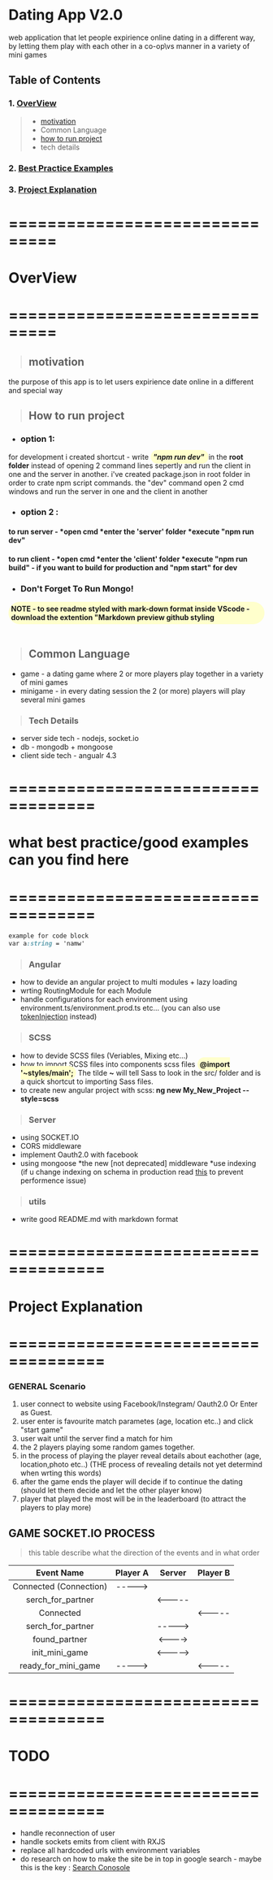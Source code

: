 
# Dating App V2.0
web application that let people expirience online dating in a different way, by letting them play with each other in a co-op\vs manner in a variety of mini games
## Table of Contents
### 1.  [OverView](#OverView)
> - [motivation](#motivation)
> - Common Language
> - [how to run project](#howtorun)
> - tech details
### 2. [Best Practice Examples](#bestpractice)
### 3. [Project Explanation](#projectexplenation)

# ===============================
# OverView 
# ===============================
> ## motivation
the purpose of this app is to let users expirience date online in a different and special way
> ## How to run project <a name="howtorun"></a>
* ### option 1: 
for development i created shortcut - write *<span class="well">"npm run dev" </span>* in the <b> root folder</b>
 instead of opening 2 command lines sepertly and run the client in one and the server in another.
i've created package.json in root folder in order to crate npm script commands.
the "dev" command open 2 cmd windows and run the server in one and the client in another
* ### option 2 :
#### to run server - *open cmd *enter the 'server' folder *execute **"npm run dev"** 
#### to run client - *open cmd *enter the 'client' folder *execute **"npm run build"** - if you want to build for production and **"npm start"** for dev 

* ### Don't Forget To Run Mongo!
<div class="well">NOTE - to see readme styled with mark-down format inside VScode - download the extention "Markdown preview github styling</div>
<br />

> ## Common Language <a name="commonlanguage"></a>
- game - a dating game where 2 or more players play together in a variety of mini games
- minigame - in every dating session the 2 (or more) players will play several mini games
> ### Tech Details
- server side tech - nodejs, socket.io
- db - mongodb + mongoose
- client side tech - angualr 4.3 
# ===================================
# what best practice/good examples can you find here <a name="bestpractice"></a>
# ===================================

```scss
example for code block
var a:string = 'namw' 
```


> ### Angular
- how to devide an angular project to multi modules + lazy loading
- wrting RoutingModule for each Module
- handle configurations for each environment using environment.ts/environment.prod.ts etc... (you can also use [tokenInjection](https://stackoverflow.com/questions/43193049/app-settings-the-angular-4-way/43316544) instead)
> ### SCSS
- how to devide SCSS files (Veriables, Mixing etc...)
- how to import SCSS files into components scss files <span class="well"> @import '~styles/main';</span> The tilde <b>~</b> will tell Sass to look in the src/ folder and is a quick shortcut to importing         Sass files.  
- to create new angular project with scss:<b> ng new My_New_Project --style=scss</b>
> ### Server
- using SOCKET.IO
- CORS middleware
- implement Oauth2.0 with facebook
- using mongoose 
  *the new [not deprecated] middleware
  *use indexing (if u change indexing on schema in production read [this](:https://stackoverflow.com/questions/14342708/mongoose-indexing-in-production-code) to prevent performence issue)
> ### utils
- write good README.md with markdown format
# ====================================
# Project Explanation <a name="projectexplenation"></a>
# ====================================

### GENERAL Scenario 
1. user connect to website using Facebook/Instegram/ Oauth2.0 Or Enter as Guest.
2. user enter is favourite match parametes (age, location etc..) and click "start game"
3. user wait until the server find a match for him
4. the 2 players playing some random games together.
5. in the process of playing the player reveal details about eachother (age, location,photo etc..) (THE process of revealing details not yet determind when wrting this words)
6. after the game ends the player will decide if to continue the dating (should let them decide and let the other player know)
7. player that played the  most will be in the leaderboard (to attract the players to play more)

## GAME SOCKET.IO PROCESS
> this table describe what the direction of the events and in what order


|Event Name| Player A        | Server           | Player B  |
| :---------: | :-------------:   |:-------------:  | :-----:|
|Connected (Connection)| ----->    | |  |
|serch_for_partner|      |     <----- |   |
|Connected|      |      |<-----   |
|serch_for_partner|      |     -----> |   |
|found_partner||<---->||
|init_mini_game|      |     <-----> |   |
|ready_for_mini_game|----->||<-----|

# ====================================
# TODO 
# ====================================
* handle reconnection of user
* handle sockets emits from client with RXJS
* replace all hardcoded urls with environment variables
* do research on how to make the site be in top in google search - maybe this is the key : [Search Conosole](https://www.google.com/webmasters/tools/home?hl=en)
<div style="display:none">
player A                            Server                             player B
|-------------CONNECTED-------------->|-------------------------------------|
|<--------serch_for_partner-----------|-------------------------------------|
|-------------------------------------|<------------CONNECTED---------------|
|-------------------------------------|--------serch_for_partner----------->|
|<----------------------FOUND_PARTNER-|FOUND_PARTNER----------------------->|
|-------------------------------------|-------------------------------------|
|-------------------------------------|-------------------------------------|
|-------------------------------------|-------------------------------------|
|-------------------------------------|-------------------------------------|
|-------------------------------------|-------------------------------------|
</div>

<style>
.well{
  border-radius: 30px  30px;
  padding:5px;
  background:#ffffcc;
  font-weight:bold;
  margin:0px 0px 
}
</style>
